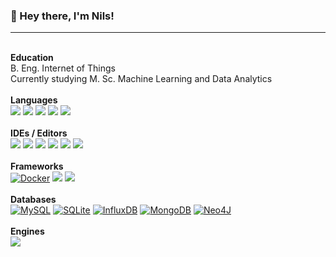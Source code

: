 ###  👋 Hey there, I'm Nils! &nbsp;&nbsp;
----
\
**Education**\
B. Eng. Internet of Things\
Currently studying M. Sc. Machine Learning and Data Analytics\
\
**Languages**\
![](https://img.shields.io/badge/-Python-blue?logo=python&logoColor=white)
![](https://img.shields.io/badge/-C%23-brightgreen?logo=c-sharp&logoColor=white)
![](https://img.shields.io/badge/-C%2B%2B-violet?logo=C%2B%2B&logoColor=white)
![](https://img.shields.io/badge/-Javascript-yellow?logo=javascript&logoColor=white)
![](https://img.shields.io/badge/-HTML5-orange?logo=html5&logoColor=white)
\
\
**IDEs / Editors**\
![](https://img.shields.io/badge/-Visual%20Studio%20Code-blue?logo=Visual%20Studio%20Code&logoColor=white)
![](https://img.shields.io/badge/-Visual%20Studio-blueviolet?logo=Visual%20Studio&logoColor=white)
![](https://img.shields.io/badge/-Jupyter-orange?logo=jupyter&logoColor=white)
![](https://img.shields.io/badge/-PyCharm-black?logo=pycharm&logoColor=white)
![](https://img.shields.io/badge/-Spyder-red?logo=spyder%20ide&logoColor=white)
![](https://img.shields.io/badge/-Obsidian-blueviolet?logo=obsidian&logoColor=white)
\
\
**Frameworks**\
[![Docker](https://img.shields.io/badge/Docker-2496ED?logo=docker&logoColor=fff)](#)
![](https://img.shields.io/badge/-.NET-purple?logo=.net&logoColor=white)
![](https://img.shields.io/badge/-Node--RED-maroon?logo=node-red&logoColor=white)
\
\
**Databases**\
[![MySQL](https://img.shields.io/badge/MySQL-4479A1?logo=mysql&logoColor=fff)](#)
[![SQLite](https://img.shields.io/badge/SQLite-%2307405e.svg?logo=sqlite&logoColor=white)](#)
[![InfluxDB](https://img.shields.io/badge/InfluxDB-22ADF6?logo=influxdb&logoColor=fff)](#)
[![MongoDB](https://img.shields.io/badge/MongoDB-%234ea94b.svg?logo=mongodb&logoColor=white)](#)
[![Neo4J](https://img.shields.io/badge/Neo4j-008CC1?logo=neo4j&logoColor=white)](#)
\
\
**Engines**\
![](https://img.shields.io/badge/-Unity-black?logo=unity&logoColor=white)
